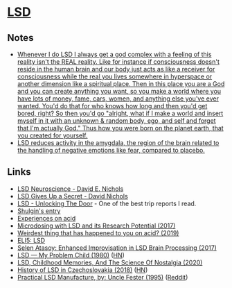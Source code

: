 # [LSD](https://psychonautwiki.org/w/index.php?title=LSD)

## Notes

- [Whenever I do LSD I always get a god complex with a feeling of this reality isn't the REAL reality. Like for instance if consciousness doesn't reside in the human brain and our body just acts as like a receiver for consciousness while the real you lives somewhere in hyperspace or another dimension like a spiritual place. Then in this place you are a God and you can create anything you want, so you make a world where you have lots of money, fame, cars, women, and anything else you've ever wanted. You'd do that for who knows how long and then you'd get bored, right? So then you'd go "alright, what if I make a world and insert myself in it with an unknown & random body, ego, and self and forget that I'm actually God." Thus how you were born on the planet earth, that you created for yourself.](https://www.reddit.com/r/Drugs/comments/86j4fz/what_are_some_messed_up_realityshattering/)
- [LSD reduces activity in the amygdala, the region of the brain related to the handling of negative emotions like fear, compared to placebo.](http://www.nature.com/tp/journal/v7/n4/full/tp201754a.html)

## Links

- [LSD Neuroscience - David E. Nichols](https://www.youtube.com/watch?v=LbUGRcuA16E)
- [LSD Gives Up a Secret - David Nichols](https://www.youtube.com/watch?v=TxjCSKMbZBA)
- [LSD - Unlocking The Door](https://psychonautwiki.org/wiki/Experience:First_105μg_LSD_-_Unlocking_The_Door) - One of the best trip reports I read.
- [Shulgin's entry](https://erowid.org/library/books_online/tihkal/tihkal26.shtml)
- [Experiences on acid](https://knowingless.com/2017/02/11/experiences-on-acid/)
- [Microdosing with LSD and its Research Potential (2017)](https://heffter.org/microdosing-lsd-research-potential/)
- [Weirdest thing that has happened to you on acid? (2019)](https://www.reddit.com/r/RationalPsychonaut/comments/dqwqtm/weirdest_thing_that_has_happened_to_you_on_acid/)
- [ELI5: LSD](https://www.reddit.com/r/explainlikeimfive/comments/dymtnq/eli5_lsd/)
- [Selen Atasoy: Enhanced Improvisation in LSD Brain Processing (2017)](https://www.youtube.com/watch?v=jKAZCzATmnk)
- [LSD — My Problem Child (1980)](https://maps.org/images/pdf/books/lsdmyproblemchild.pdf) ([HN](https://news.ycombinator.com/item?id=21878726))
- [LSD, Childhood Memories, And The Science Of Nostalgia (2020)](https://medium.com/@psychedelicsaremedicine/lsd-childhood-memories-and-the-science-of-nostalgia-32bebb1fe1e9)
- [History of LSD in Czechoslovakia (2018)](https://przekroj.pl/en/society/a-communist-lsd-trip-aleksander-kaczorowski) ([HN](https://news.ycombinator.com/item?id=22208132))
- [Practical LSD Manufacture, by: Uncle Fester (1995)](https://files.shroomery.org/cms/5841102-practicallsd-UncleFester.pdf) ([Reddit](https://www.reddit.com/r/DrugNerds/comments/gjoayy/practical_lsd_manufacture_by_uncle_fester_full/))
